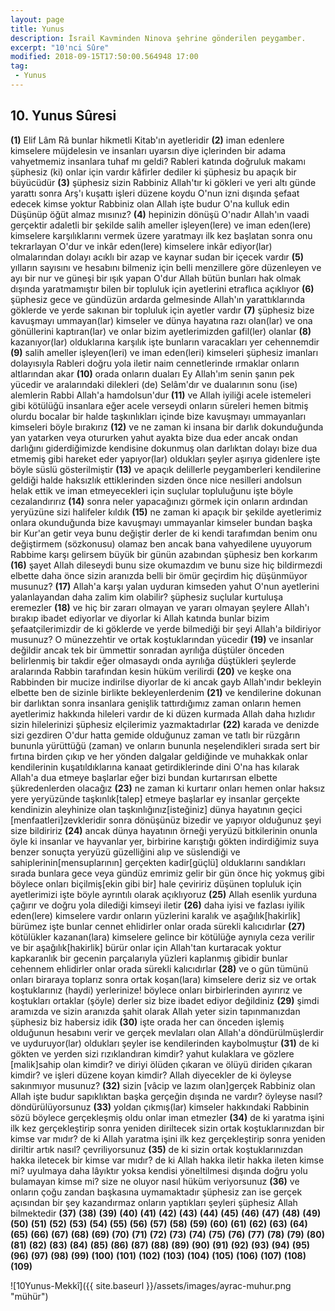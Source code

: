 ```yaml
---
layout: page
title: Yunus
description: İsrail Kavminden Ninova şehrine gönderilen peygamber.
excerpt: "10'nci Sûre"
modified: 2018-09-15T17:50:00.564948 17:00
tag: 
 - Yunus
---
```


## 10. Yunus Sûresi 

**(1)** Elif Lâm Râ bunlar hikmetli Kitab'ın ayetleridir
**(2)** iman edenlere kimselere müjdelesin ve insanları uyarsın diye içlerinden bir adama vahyetmemiz insanlara tuhaf mı geldi? Rableri katında doğruluk makamı şüphesiz (ki) onlar için vardır kâfirler dediler ki şüphesiz bu apaçık bir büyücüdür
**(3)** şüphesiz sizin Rabbiniz Allah'tır ki gökleri ve yeri altı günde yarattı sonra Arş'ı kuşattı işleri düzene koydu O'nun izni dışında şefaat edecek kimse yoktur Rabbiniz olan Allah işte budur O'na kulluk edin Düşünüp öğüt almaz mısınız?
**(4)** hepinizin dönüşü O'nadır Allah'ın vaadi gerçektir adaletli bir şekilde salih  ameller işleyen(lere) ve iman eden(lere) kimselere karşılıklarını vermek üzere yaratmayı ilk kez başlatan sonra onu tekrarlayan O'dur ve inkâr eden(lere) kimselere inkâr ediyor(lar) olmalarından dolayı acıklı bir azap ve kaynar sudan bir içecek vardır
**(5)** yılların sayısını ve hesabını bilmeniz için belli menzillere göre düzenleyen ve ayı bir nur ve güneşi bir ışık yapan O'dur Allah bütün bunları hak olmak dışında yaratmamıştır bilen bir topluluk için ayetlerini etraflıca açıklıyor
**(6)** şüphesiz gece ve gündüzün ardarda gelmesinde Allah'ın yarattıklarında göklerde ve yerde sakınan bir topluluk için ayetler vardır
**(7)** şüphesiz bize kavuşmayı ummayan(lar) kimseler ve dünya hayatına razı olan(lar) ve ona gönüllerini kaptıran(lar) ve onlar bizim ayetlerimizden gafil(ler) olanlar
**(8)** kazanıyor(lar) olduklarına karşılık işte bunların varacakları yer cehennemdir
**(9)** salih ameller işleyen(leri) ve 	iman eden(leri) kimseleri şüphesiz imanları dolayısıyla Rableri doğru yola iletir naim cennetlerinde ırmaklar onların altlarından akar
**(10)** orada onların duaları Ey Allah'ım senin şanın pek yücedir ve aralarındaki dilekleri (de) Selâm'dır ve dualarının sonu (ise) alemlerin Rabbi Allah'a hamdolsun'dur
**(11)** ve Allah iyiliği acele istemeleri gibi kötülüğü insanlara eğer acele verseydi onların süreleri hemen bitmiş olurdu bocalar bir halde taşkınlıkları içinde bize kavuşmayı ummayanları kimseleri böyle bırakırız
**(12)** ve ne zaman ki insana bir darlık dokunduğunda yan yatarken veya otururken yahut ayakta bize dua eder ancak ondan darlığını giderdiğimizde kendisine dokunmuş olan darlıktan dolayı bize dua etmemiş gibi hareket eder yapıyor(lar) oldukları şeyler aşırıya gidenlere işte böyle süslü gösterilmiştir
**(13)** ve apaçık delillerle peygamberleri kendilerine geldiği halde haksızlık ettiklerinden sizden önce nice nesilleri andolsun helak ettik ve iman etmeyecekleri için suçlular topluluğunu işte böyle cezalandırırız
**(14)** sonra neler yapacağınızı görmek için onların ardından yeryüzüne sizi halifeler kıldık
**(15)** ne zaman ki apaçık bir şekilde ayetlerimiz onlara okunduğunda bize kavuşmayı ummayanlar kimseler bundan başka bir Kur'an getir veya bunu değiştir derler de ki kendi tarafımdan benim onu değiştirmem (sözkonusu) olamaz ben ancak bana vahyedilene uyuyorum Rabbime karşı gelirsem büyük bir günün azabından şüphesiz ben korkarım
**(16)** şayet Allah dileseydi bunu size okumazdım ve bunu size hiç bildirmezdi elbette daha önce sizin aranızda belli bir ömür geçirdim hiç düşünmüyor musunuz?
**(17)** Allah'a karşı yalan uyduran kimseden yahut O'nun ayetlerini yalanlayandan daha zalim kim olabilir? şüphesiz suçlular kurtuluşa eremezler 
**(18)** ve hiç bir zararı olmayan ve yararı olmayan şeylere Allah'ı bırakıp ibadet ediyorlar ve diyorlar ki Allah katında bunlar bizim şefaatçilerimizdir de ki göklerde ve yerde bilmediği bir şeyi Allah'a bildiriyor musunuz? O münezzehtir ve ortak koştuklarından yücedir
**(19)** ve insanlar değildir ancak tek bir ümmettir sonradan ayrılığa düştüler önceden belirlenmiş bir takdir eğer olmasaydı onda ayrılığa düştükleri şeylerde aralarında Rabbin tarafından kesin hüküm verilirdi
**(20)** ve keşke ona Rabbinden bir mucize indirilse diyorlar de ki ancak gayb Allah'ındır bekleyin elbette ben de sizinle birlikte bekleyenlerdenim
**(21)** ve kendilerine dokunan bir darlıktan sonra insanlara genişlik tattırdığımız zaman onların hemen ayetlerimiz hakkında hileleri vardır de ki düzen kurmada Allah daha hızlıdır sizin hilelerinizi şüphesiz elçilerimiz yazmaktadırlar
**(22)** karada ve denizde sizi gezdiren O'dur hatta gemide olduğunuz zaman ve tatlı bir rüzgârın bununla yürüttüğü (zaman) ve onların bununla neşelendikleri sırada sert bir fırtına birden çıkıp ve her yönden dalgalar geldiğinde ve muhakkak onlar kendilerinin kuşatıldıklarına kanaat getirdiklerinde dini O'na has kılarak Allah'a dua etmeye başlarlar eğer bizi bundan kurtarırsan elbette şükredenlerden olacağız
**(23)** ne zaman ki kurtarır onları hemen onlar haksız yere yeryüzünde taşkınlık[talep] etmeye başlarlar ey insanlar gerçekte kendinizin aleyhinize olan taşkınlığınız[isteğiniz] dünya hayatının geçici [menfaatleri]zevkleridir sonra dönüşünüz bizedir ve yapıyor olduğunuz şeyi size bildiririz
**(24)** ancak dünya hayatının örneği yeryüzü bitkilerinin onunla öyle ki insanlar ve hayvanlar yer,  birbirine karıştığı gökten indirdiğimiz suya benzer sonuçta yeryüzü güzelliğini alıp ve süslendiği ve sahiplerinin[mensuplarının] gerçekten kadir[güçlü] olduklarını sandıkları sırada bunlara gece veya gündüz emrimiz gelir bir gün önce hiç yokmuş gibi böylece onları biçilmiş[ekin gibi bir] hale çeviririz düşünen topluluk için ayetlerimizi işte böyle ayrıntılı olarak açıklıyoruz
**(25)** Allah esenlik yurduna çağırır ve doğru yola dilediği kimseyi iletir
**(26)** daha iyisi ve fazlası iyilik eden(lere) kimselere vardır onların yüzlerini karalık ve aşağılık[hakirlik] bürümez işte bunlar cennet ehlidirler onlar orada sürekli kalıcıdırlar
**(27)** kötülükler kazanan(lara) kimselere gelince bir kötülüğe aynıyla ceza verilir ve bir aşağılık[hakirlik] bürür onlar için Allah'tan kurtaracak yoktur kapkaranlık bir gecenin parçalarıyla yüzleri kaplanmış gibidir bunlar cehennem ehlidirler onlar orada sürekli kalıcıdırlar
**(28)** ve o gün tümünü onları biraraya toplarız sonra ortak koşan(lara) kimselere deriz siz ve ortak koştuklarınız (haydi) yerlerinize! böylece onları birbirlerinden ayırırız ve koştukları ortaklar (şöyle) derler siz bize ibadet ediyor değildiniz
**(29)** şimdi aramızda ve sizin aranızda şahit olarak Allah yeter sizin tapınmanızdan şüphesiz biz habersiz idik 
**(30)** işte orada her can önceden işlemiş olduğunun hesabını verir ve gerçek mevlaları olan Allah'a döndürülmüşlerdir ve uyduruyor(lar) oldukları şeyler ise kendilerinden kaybolmuştur
**(31)** de ki gökten ve yerden sizi rızıklandıran kimdir? yahut kulaklara ve gözlere [malik]sahip olan kimdir? ve diriyi ölüden çıkaran ve ölüyü diriden çıkaran kimdir? ve işleri düzene koyan kimdir? Allah diyecekler de ki öyleyse sakınmıyor musunuz?
**(32)** sizin [vâcip ve lazım olan]gerçek Rabbiniz olan Allah işte budur sapıklıktan başka gerçeğin dışında ne vardır? öyleyse nasıl? döndürülüyorsunuz
**(33)** yoldan çıkmış(lar) kimseler hakkındaki Rabbinin sözü böylece gerçekleşmiş oldu onlar iman etmezler
**(34)** de ki yaratma işini ilk kez gerçekleştirip sonra yeniden diriltecek sizin ortak koştuklarınızdan bir kimse var mıdır? de ki Allah yaratma işini ilk kez gerçekleştirip sonra yeniden diriltir artık nasıl? çevriliyorsunuz
**(35)** de ki sizin ortak koştuklarınızdan hakka iletecek bir kimse var mıdır? de ki Allah hakka iletir hakka ileten kimse mi? uyulmaya daha lâyıktır yoksa kendisi yöneltilmesi dışında doğru yolu bulamayan kimse mi? size ne oluyor nasıl hüküm veriyorsunuz
**(36)** ve onların çoğu zandan başkasına uymamaktadır şüphesiz zan ise gerçek açısından bir şey kazandırmaz onların yaptıkları şeyleri şüphesiz Allah bilmektedir
**(37)** 
**(38)** 
**(39)** 
**(40)** 
**(41)** 
**(42)** 
**(43)** 
**(44)** 
**(45)** 
**(46)** 
**(47)** 
**(48)** 
**(49)** 
**(50)** 
**(51)** 
**(52)** 
**(53)** 
**(54)** 
**(55)** 
**(56)** 
**(57)** 
**(58)** 
**(59)** 
**(60)** 
**(61)** 
**(62)** 
**(63)** 
**(64)** 
**(65)** 
**(66)** 
**(67)** 
**(68)** 
**(69)** 
**(70)** 
**(71)** 
**(72)** 
**(73)** 
**(74)** 
**(75)** 
**(76)** 
**(77)** 
**(78)** 
**(79)** 
**(80)** 
**(81)** 
**(82)** 
**(83)** 
**(84)** 
**(85)** 
**(86)** 
**(87)**
**(88)** 
**(89)** 
**(90)** 
**(91)**
**(92)** 
**(93)** 
**(94)** 
**(95)** 
**(96)** 
**(97)** 
**(98)** 
**(99)** 
**(100)** 
**(101)** 
**(102)** 
**(103)** 
**(104)** 
**(105)** 
**(106)** 
**(107)** 
**(108)** 
**(109)** 

![10Yunus-Mekkî]({{ site.baseurl }}/assets/images/ayrac-muhur.png "mühür")
